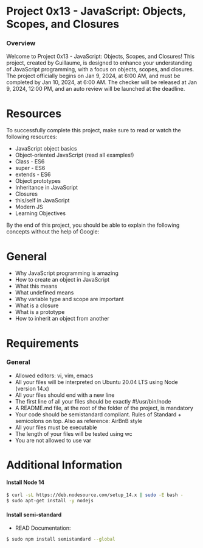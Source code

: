 # Project 0x13 - JavaScript: Objects, Scopes, and Closures
### Overview
Welcome to Project 0x13 - JavaScript: Objects, Scopes, and Closures! This project, created by Guillaume, is designed to enhance your understanding of JavaScript programming, with a focus on objects, scopes, and closures. The project officially begins on Jan 9, 2024, at 6:00 AM, and must be completed by Jan 10, 2024, at 6:00 AM. The checker will be released at Jan 9, 2024, 12:00 PM, and an auto review will be launched at the deadline.

# Resources
To successfully complete this project, make sure to read or watch the following resources:

- JavaScript object basics
- Object-oriented JavaScript (read all examples!)
- Class - ES6
- super - ES6
- extends - ES6
- Object prototypes
- Inheritance in JavaScript
- Closures
- this/self in JavaScript
- Modern JS
- Learning Objectives

By the end of this project, you should be able to explain the following concepts without the help of Google:

# General
- Why JavaScript programming is amazing
- How to create an object in JavaScript
- What this means
- What undefined means
- Why variable type and scope are important
- What is a closure
- What is a prototype
- How to inherit an object from another

# Requirements
### General
- Allowed editors: vi, vim, emacs
- All your files will be interpreted on Ubuntu 20.04 LTS using Node (version 14.x)
- All your files should end with a new line
- The first line of all your files should be exactly #!/usr/bin/node
- A README.md file, at the root of the folder of the project, is mandatory
- Your code should be semistandard compliant. Rules of Standard + semicolons on top. Also as reference: AirBnB style
- All your files must be executable
- The length of your files will be tested using wc
- You are not allowed to use var

# Additional Information
#### Install Node 14

```bash
$ curl -sL https://deb.nodesource.com/setup_14.x | sudo -E bash -
$ sudo apt-get install -y nodejs
```

#### Install semi-standard
- READ Documentation:

```bash
$ sudo npm install semistandard --global
```
